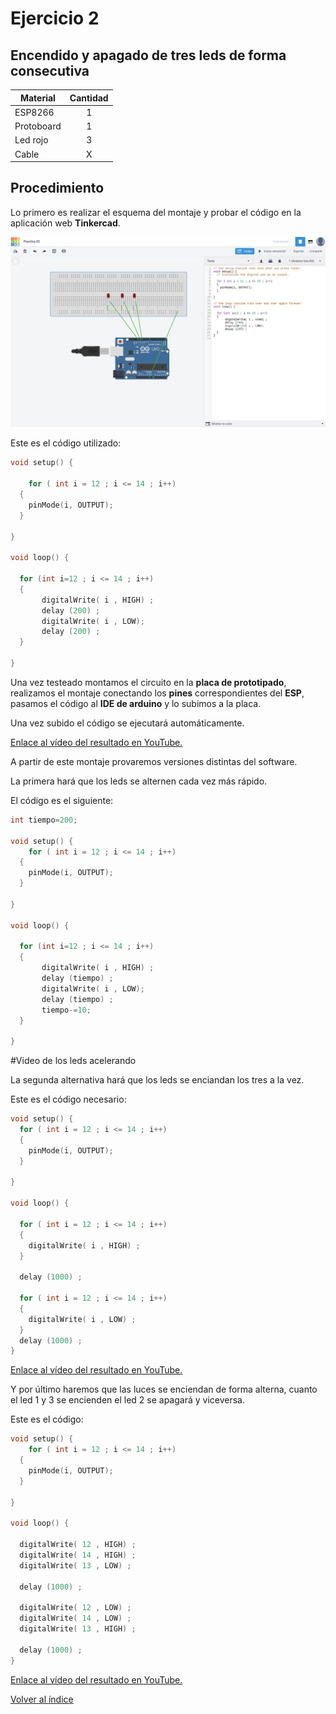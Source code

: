<h1>Ejercicio 2</h1>

<h2>Encendido y apagado de tres leds de forma consecutiva</h2>

| Material        | Cantidad           |
| ------------- |:-------------:|
| ESP8266       | 1      |
| Protoboard    | 1      |
| Led rojo      | 3      |
|Cable          | X      |      

<h2>Procedimiento</h2>

Lo primero es realizar el esquema del montaje y probar el código en la aplicación web __Tinkercad__.

<img src="img/Ejercicio_02.png" alt="Ejercicio_01.png" width="800"/>

Este es el código utilizado:

```c
void setup() {
  
    for ( int i = 12 ; i <= 14 ; i++)
  {
    pinMode(i, OUTPUT);
  }

}

void loop() {
      
  for (int i=12 ; i <= 14 ; i++)
  {
       digitalWrite( i , HIGH) ;
       delay (200) ;
       digitalWrite( i , LOW);
       delay (200) ;
  }

}
```

Una vez testeado montamos el circuito en la __placa de prototipado__, realizamos el montaje conectando los __pines__ correspondientes del __ESP__, pasamos el código al __IDE de arduino__ y lo subimos a la placa.

Una vez subido el código se ejecutará automáticamente.

[Enlace al vídeo del resultado en YouTube.](https://www.youtube.com/watch?v=6PnX7DMUtBI&feature=youtu.be)

A partir de este montaje provaremos versiones distintas del software.

La primera hará que los leds se alternen cada vez más rápido.

El código es el siguiente:

```c
int tiempo=200;

void setup() {
    for ( int i = 12 ; i <= 14 ; i++)
  {
    pinMode(i, OUTPUT);
  }

}

void loop() {
    
  for (int i=12 ; i <= 14 ; i++)
  {
       digitalWrite( i , HIGH) ;
       delay (tiempo) ;
       digitalWrite( i , LOW);
       delay (tiempo) ;
       tiempo-=10;
  }

}
```

#Video de los leds acelerando

La segunda alternativa hará que los leds se enciandan los tres a la vez.

Este es el código necesario:

```c
void setup() {
  for ( int i = 12 ; i <= 14 ; i++)
  {
    pinMode(i, OUTPUT);
  }

}

void loop() {
    
  for ( int i = 12 ; i <= 14 ; i++)
  {
    digitalWrite( i , HIGH) ;
  }
  
  delay (1000) ;
  
  for ( int i = 12 ; i <= 14 ; i++)
  {
    digitalWrite( i , LOW) ;
  }
  delay (1000) ;
}
```

[Enlace al vídeo del resultado en YouTube.](https://www.youtube.com/watch?v=a5tkJRlMbxE&feature=youtu.be)

Y por último haremos que las luces se enciendan de forma alterna, cuanto el led 1 y 3 se encienden el led 2 se apagará y viceversa.

Este es el código:

```c
void setup() {
    for ( int i = 12 ; i <= 14 ; i++)
  {
    pinMode(i, OUTPUT);
  }

}

void loop() {
      
  digitalWrite( 12 , HIGH) ;
  digitalWrite( 14 , HIGH) ;
  digitalWrite( 13 , LOW) ;
    
  delay (1000) ;
   
  digitalWrite( 12 , LOW) ;
  digitalWrite( 14 , LOW) ;
  digitalWrite( 13 , HIGH) ;
 
  delay (1000) ;
}
```

[Enlace al vídeo del resultado en YouTube.](https://www.youtube.com/watch?v=nlrVwDGPY7Y&feature=youtu.be)

[Volver al índice](Index.md)